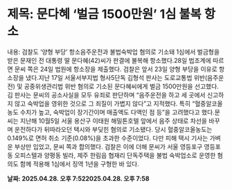 # **제목: 문다혜 ‘벌금 1500만원’ 1심 불복 항소**

  내용: 검찰도 ‘양형 부당’ 항소음주운전과 불법숙박업 혐의로 기소돼 1심에서 벌금형을 받은 문재인 전 대통령 딸 문다혜(42)씨가 판결에 불복해 항소했다.28일 법조계에 따르면 문씨 쪽은 24일 법원에 항소장을 제출했다. 검찰은 앞서 23일 양형 부당을 이유로 항소장을 냈다.지난 17일 서울서부지법 형사5단독 김형석 판사는 도로교통법 위반(음주운전) 및 공중위생관리법 위반 혐의로 기소된 문다혜씨에게 벌금 1500만원을 선고했다. 김 판사는 문씨의 공소사실을 모두 유죄로 판단하며 “음주운전을 하고 세 곳에서 신고하지 않고 숙박업을 영위한 것으로 그 죄질이 가볍지 않다”고 지적했다. 특히 “혈중알코올농도 수치가 높고, 숙박업이 장기간이며 매출액도 다액인 점 등”을 고려했다고 했다.문씨는 지난해 10월5일 서울 용산구 이태원 해밀톤호텔 앞에서 음주 상태로 차선을 바꾸며 운전하다가 뒤따라오던 택시와 부딪힌 혐의로 기소됐다. 당시 혈중알코올농도는 0.149%로 면허 취소 기준(0.08%)을 초과한 수준이었다. 다만 피해 택시 기사는 가벼운 부상만 입었고, 문씨 쪽과 합의했다. 검찰은 이에 더해 문씨가 서울 영등포구 영등포동 오피스텔과 양평동 빌라, 제주 한림읍 협재리 단독주택을 불법 숙박업소로 운영한 혐의도 함께 적용해 1심에서 징역 1년을 구형한 바 있다.

  **날짜: 2025.04.28. 오후 7:522025.04.28. 오후 7:58**